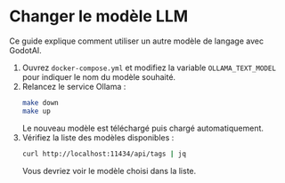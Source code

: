 # Changer le modèle LLM

Ce guide explique comment utiliser un autre modèle de langage avec GodotAI.

1. Ouvrez `docker-compose.yml` et modifiez la variable `OLLAMA_TEXT_MODEL` pour indiquer le nom du modèle souhaité.
2. Relancez le service Ollama :
   ```bash
   make down
   make up
   ```
   Le nouveau modèle est téléchargé puis chargé automatiquement.
3. Vérifiez la liste des modèles disponibles :
   ```bash
   curl http://localhost:11434/api/tags | jq
   ```
   Vous devriez voir le modèle choisi dans la liste.
